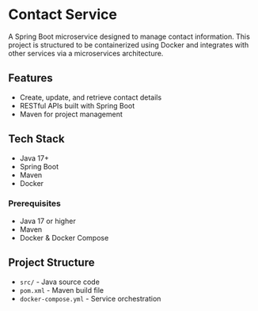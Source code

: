 # Contact Service

A Spring Boot microservice designed to manage contact information. This project is structured to be containerized using Docker and integrates with other services via a microservices architecture.

## Features

- Create, update, and retrieve contact details
- RESTful APIs built with Spring Boot
- Maven for project management

## Tech Stack

- Java 17+
- Spring Boot
- Maven
- Docker


### Prerequisites

- Java 17 or higher
- Maven
- Docker & Docker Compose


## Project Structure

- `src/` - Java source code
- `pom.xml` - Maven build file
- `docker-compose.yml` - Service orchestration


